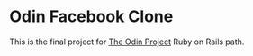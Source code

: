 # Odin Facebook Clone
This is the final project for [The Odin Project](https://www.theodinproject.com) Ruby on Rails path.
